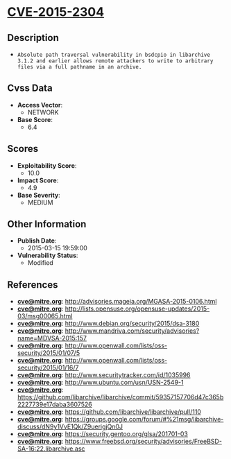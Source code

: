 
# [CVE-2015-2304](https://cve.mitre.org/cgi-bin/cvename.cgi?name=CVE-2015-2304)

## Description

- `Absolute path traversal vulnerability in bsdcpio in libarchive 3.1.2 and earlier allows remote attackers to write to arbitrary files via a full pathname in an archive.`

## Cvss Data

- **Access Vector**:
  - NETWORK
- **Base Score**:
  - 6.4

## Scores

- **Exploitability Score**:
  - 10.0
- **Impact Score**:
  - 4.9
- **Base Severity**:
  - MEDIUM

## Other Information

- **Publish Date**:
  - 2015-03-15 19:59:00
- **Vulnerability Status**:
  - Modified

## References

- **cve@mitre.org**: http://advisories.mageia.org/MGASA-2015-0106.html
- **cve@mitre.org**: http://lists.opensuse.org/opensuse-updates/2015-03/msg00065.html
- **cve@mitre.org**: http://www.debian.org/security/2015/dsa-3180
- **cve@mitre.org**: http://www.mandriva.com/security/advisories?name=MDVSA-2015:157
- **cve@mitre.org**: http://www.openwall.com/lists/oss-security/2015/01/07/5
- **cve@mitre.org**: http://www.openwall.com/lists/oss-security/2015/01/16/7
- **cve@mitre.org**: http://www.securitytracker.com/id/1035996
- **cve@mitre.org**: http://www.ubuntu.com/usn/USN-2549-1
- **cve@mitre.org**: https://github.com/libarchive/libarchive/commit/59357157706d47c365b2227739e17daba3607526
- **cve@mitre.org**: https://github.com/libarchive/libarchive/pull/110
- **cve@mitre.org**: https://groups.google.com/forum/#%21msg/libarchive-discuss/dN9y1VvE1Qk/Z9uerigjQn0J
- **cve@mitre.org**: https://security.gentoo.org/glsa/201701-03
- **cve@mitre.org**: https://www.freebsd.org/security/advisories/FreeBSD-SA-16:22.libarchive.asc
